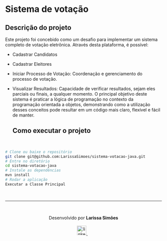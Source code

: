 # Sistema de votação

## Descrição do projeto

Este projeto foi concebido como um desafio para implementar um sistema completo de votação eletrônica. Através desta plataforma, é possível:

- Cadastrar Candidatos
- Cadastrar Eleitores
- Iniciar Processo de Votação: Coordenação e gerenciamento do processo de votação.
- Visualizar Resultados: Capacidade de verificar resultados, sejam eles parciais ou finais, a qualquer momento.
O principal objetivo deste sistema é praticar a lógica de programação no contexto da programação orientada a objetos, demonstrando como a utilização desses conceitos pode resultar em um código mais claro, flexível e fácil de manter.

  ## Como executar o projeto

<br/>

```bash
# Clone ou baixe o repositório
git clone git@github.com:LarissaSimoes/sistema-votacao-java.git
# Entre no diretório
cd sistema-votacao-java
# Instale as dependências
mvn install
# Rodar a aplicação
Executar a Classe Principal
```

<br /><hr /><br />

<p align='center'>
  Desenvolvido por <b>Larissa Simões</b>
  <br/><br/>

  <a href="https://www.linkedin.com/in/dev-larissa-carneiro-simoes/">
    <img alt="linkedIn" height="30px" src="https://i.imgur.com/TQRXxhT.png" />
  </a>
  &nbsp;&nbsp;
</p>

